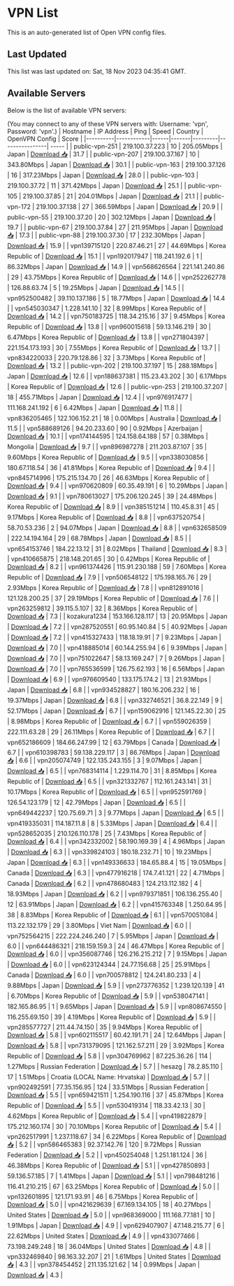 # VPN List

This is an auto-generated list of Open VPN config files.

## Last Updated

This list was last updated on: Sat, 18 Nov 2023 04:35:41 GMT.

## Available Servers

Below is the list of available VPN servers:

(You may connect to any of these VPN servers with: Username: 'vpn', Password: 'vpn'.)
| Hostname | IP Address | Ping | Speed | Country | OpenVPN Config | Score |
|----------|------------|------|-------|---------|----------------| ----- |
| public-vpn-251 | 219.100.37.223 | 10 | 205.05Mbps | Japan | [Download 📥](./configs/server_0_JP.ovpn) | 31.7 |
| public-vpn-207 | 219.100.37.167 | 10 | 343.80Mbps | Japan | [Download 📥](./configs/server_1_JP.ovpn) | 30.1 |
| public-vpn-163 | 219.100.37.126 | 16 | 317.23Mbps | Japan | [Download 📥](./configs/server_2_JP.ovpn) | 28.0 |
| public-vpn-103 | 219.100.37.72 | 11 | 371.42Mbps | Japan | [Download 📥](./configs/server_3_JP.ovpn) | 25.1 |
| public-vpn-105 | 219.100.37.85 | 21 | 204.01Mbps | Japan | [Download 📥](./configs/server_4_JP.ovpn) | 21.1 |
| public-vpn-172 | 219.100.37.138 | 27 | 366.59Mbps | Japan | [Download 📥](./configs/server_5_JP.ovpn) | 20.9 |
| public-vpn-55 | 219.100.37.20 | 20 | 302.12Mbps | Japan | [Download 📥](./configs/server_6_JP.ovpn) | 19.7 |
| public-vpn-67 | 219.100.37.84 | 27 | 211.95Mbps | Japan | [Download 📥](./configs/server_7_JP.ovpn) | 17.3 |
| public-vpn-88 | 219.100.37.30 | 17 | 232.30Mbps | Japan | [Download 📥](./configs/server_8_JP.ovpn) | 15.9 |
| vpn139715120 | 220.87.46.21 | 27 | 44.69Mbps | Korea Republic of | [Download 📥](./configs/server_9_KR.ovpn) | 15.1 |
| vpn192017947 | 118.241.192.6 | 1 | 86.32Mbps | Japan | [Download 📥](./configs/server_10_JP.ovpn) | 14.9 |
| vpn568626564 | 221.141.240.86 | 29 | 43.75Mbps | Korea Republic of | [Download 📥](./configs/server_11_KR.ovpn) | 14.6 |
| vpn252262778 | 126.88.63.74 | 5 | 19.25Mbps | Japan | [Download 📥](./configs/server_12_JP.ovpn) | 14.5 |
| vpn952500482 | 39.110.137.186 | 5 | 18.77Mbps | Japan | [Download 📥](./configs/server_13_JP.ovpn) | 14.4 |
| vpn545030347 | 1.228.141.10 | 32 | 8.99Mbps | Korea Republic of | [Download 📥](./configs/server_14_KR.ovpn) | 14.2 |
| vpn750183725 | 118.34.215.16 | 37 | 9.45Mbps | Korea Republic of | [Download 📥](./configs/server_15_KR.ovpn) | 13.8 |
| vpn960015618 | 59.13.146.219 | 30 | 6.47Mbps | Korea Republic of | [Download 📥](./configs/server_16_KR.ovpn) | 13.8 |
| vpn271804397 | 221.154.173.193 | 30 | 7.55Mbps | Korea Republic of | [Download 📥](./configs/server_17_KR.ovpn) | 13.7 |
| vpn834220033 | 220.79.128.86 | 32 | 3.73Mbps | Korea Republic of | [Download 📥](./configs/server_18_KR.ovpn) | 13.2 |
| public-vpn-202 | 219.100.37.197 | 15 | 288.18Mbps | Japan | [Download 📥](./configs/server_19_JP.ovpn) | 12.6 |
| vpn188637381 | 115.23.43.202 | 30 | 6.17Mbps | Korea Republic of | [Download 📥](./configs/server_20_KR.ovpn) | 12.6 |
| public-vpn-253 | 219.100.37.207 | 18 | 455.71Mbps | Japan | [Download 📥](./configs/server_21_JP.ovpn) | 12.4 |
| vpn976917477 | 111.168.241.192 | 6 | 6.42Mbps | Japan | [Download 📥](./configs/server_22_JP.ovpn) | 11.8 |
| vpn836205465 | 122.106.152.21 | 18 | 0.00Mbps | Australia | [Download 📥](./configs/server_23_AU.ovpn) | 11.5 |
| vpn588689126 | 94.20.233.60 | 90 | 0.92Mbps | Azerbaijan | [Download 📥](./configs/server_24_AZ.ovpn) | 10.1 |
| vpn174144595 | 124.158.64.188 | 57 | 0.38Mbps | Mongolia | [Download 📥](./configs/server_25_MN.ovpn) | 9.7 |
| vpn896987278 | 211.203.87.107 | 35 | 9.60Mbps | Korea Republic of | [Download 📥](./configs/server_26_KR.ovpn) | 9.5 |
| vpn338030856 | 180.67.118.54 | 36 | 41.81Mbps | Korea Republic of | [Download 📥](./configs/server_27_KR.ovpn) | 9.4 |
| vpn845714996 | 175.215.134.70 | 26 | 46.63Mbps | Korea Republic of | [Download 📥](./configs/server_28_KR.ovpn) | 9.4 |
| vpn970620809 | 60.35.49.191 | 6 | 10.29Mbps | Japan | [Download 📥](./configs/server_29_JP.ovpn) | 9.1 |
| vpn780613027 | 175.206.120.245 | 39 | 24.48Mbps | Korea Republic of | [Download 📥](./configs/server_30_KR.ovpn) | 8.9 |
| vpn385151214 | 110.45.8.31 | 45 | 9.17Mbps | Korea Republic of | [Download 📥](./configs/server_31_KR.ovpn) | 8.8 |
| vpn637520754 | 58.70.53.236 | 2 | 94.07Mbps | Japan | [Download 📥](./configs/server_32_JP.ovpn) | 8.8 |
| vpn632658509 | 222.14.194.164 | 29 | 68.78Mbps | Japan | [Download 📥](./configs/server_33_JP.ovpn) | 8.5 |
| vpn654153746 | 184.22.13.12 | 31 | 8.02Mbps | Thailand | [Download 📥](./configs/server_34_TH.ovpn) | 8.3 |
| vpn410665875 | 218.148.201.65 | 30 | 0.42Mbps | Korea Republic of | [Download 📥](./configs/server_35_KR.ovpn) | 8.2 |
| vpn961374426 | 115.91.230.188 | 59 | 7.60Mbps | Korea Republic of | [Download 📥](./configs/server_36_KR.ovpn) | 7.9 |
| vpn506548122 | 175.198.165.76 | 29 | 2.93Mbps | Korea Republic of | [Download 📥](./configs/server_37_KR.ovpn) | 7.8 |
| vpn812891016 | 121.128.200.25 | 37 | 29.19Mbps | Korea Republic of | [Download 📥](./configs/server_38_KR.ovpn) | 7.6 |
| vpn263259812 | 39.115.5.107 | 32 | 8.36Mbps | Korea Republic of | [Download 📥](./configs/server_39_KR.ovpn) | 7.3 |
| kozakura1234 | 153.166.128.117 | 13 | 20.95Mbps | Japan | [Download 📥](./configs/server_40_JP.ovpn) | 7.2 |
| vpn287520551 | 60.95.140.84 | 5 | 40.92Mbps | Japan | [Download 📥](./configs/server_41_JP.ovpn) | 7.2 |
| vpn415327433 | 118.18.19.91 | 7 | 9.23Mbps | Japan | [Download 📥](./configs/server_42_JP.ovpn) | 7.0 |
| vpn418885014 | 60.144.255.94 | 6 | 9.39Mbps | Japan | [Download 📥](./configs/server_43_JP.ovpn) | 7.0 |
| vpn751022647 | 58.13.169.247 | 7 | 9.26Mbps | Japan | [Download 📥](./configs/server_44_JP.ovpn) | 7.0 |
| vpn765536599 | 126.75.62.193 | 16 | 6.56Mbps | Japan | [Download 📥](./configs/server_45_JP.ovpn) | 6.9 |
| vpn976609540 | 133.175.174.2 | 13 | 21.93Mbps | Japan | [Download 📥](./configs/server_46_JP.ovpn) | 6.8 |
| vpn934528827 | 180.16.206.232 | 16 | 19.37Mbps | Japan | [Download 📥](./configs/server_47_JP.ovpn) | 6.8 |
| vpn332746521 | 36.8.22.149 | 9 | 52.17Mbps | Japan | [Download 📥](./configs/server_48_JP.ovpn) | 6.7 |
| vpn159062916 | 121.145.22.30 | 25 | 8.98Mbps | Korea Republic of | [Download 📥](./configs/server_49_KR.ovpn) | 6.7 |
| vpn559026359 | 222.111.63.28 | 29 | 26.11Mbps | Korea Republic of | [Download 📥](./configs/server_50_KR.ovpn) | 6.7 |
| vpn652186609 | 184.66.247.99 | 12 | 63.79Mbps | Canada | [Download 📥](./configs/server_51_CA.ovpn) | 6.7 |
| vpn610398783 | 59.138.229.117 | 3 | 86.76Mbps | Japan | [Download 📥](./configs/server_52_JP.ovpn) | 6.6 |
| vpn205074749 | 122.135.243.155 | 3 | 9.07Mbps | Japan | [Download 📥](./configs/server_53_JP.ovpn) | 6.5 |
| vpn768314114 | 1.229.114.70 | 31 | 8.85Mbps | Korea Republic of | [Download 📥](./configs/server_54_KR.ovpn) | 6.5 |
| vpn321332767 | 112.161.243.141 | 31 | 10.17Mbps | Korea Republic of | [Download 📥](./configs/server_55_KR.ovpn) | 6.5 |
| vpn952591769 | 126.54.123.179 | 12 | 42.79Mbps | Japan | [Download 📥](./configs/server_56_JP.ovpn) | 6.5 |
| vpn649442237 | 120.75.69.71 | 3 | 9.77Mbps | Japan | [Download 📥](./configs/server_57_JP.ovpn) | 6.5 |
| vpn419335031 | 114.187.11.8 | 8 | 5.33Mbps | Japan | [Download 📥](./configs/server_58_JP.ovpn) | 6.4 |
| vpn528652035 | 210.126.110.178 | 25 | 7.43Mbps | Korea Republic of | [Download 📥](./configs/server_59_KR.ovpn) | 6.4 |
| vpn342332002 | 58.190.169.39 | 4 | 4.96Mbps | Japan | [Download 📥](./configs/server_60_JP.ovpn) | 6.3 |
| vpn339824103 | 180.18.232.71 | 10 | 19.23Mbps | Japan | [Download 📥](./configs/server_61_JP.ovpn) | 6.3 |
| vpn149336633 | 184.65.88.4 | 15 | 19.05Mbps | Canada | [Download 📥](./configs/server_62_CA.ovpn) | 6.3 |
| vpn477916218 | 174.7.41.121 | 22 | 4.71Mbps | Canada | [Download 📥](./configs/server_63_CA.ovpn) | 6.2 |
| vpn478680483 | 124.213.112.182 | 4 | 18.93Mbps | Japan | [Download 📥](./configs/server_64_JP.ovpn) | 6.2 |
| vpn979371851 | 106.136.255.40 | 12 | 63.91Mbps | Japan | [Download 📥](./configs/server_65_JP.ovpn) | 6.2 |
| vpn415763348 | 1.250.64.95 | 38 | 8.83Mbps | Korea Republic of | [Download 📥](./configs/server_66_KR.ovpn) | 6.1 |
| vpn570051084 | 113.22.132.179 | 29 | 3.80Mbps | Viet Nam | [Download 📥](./configs/server_67_VN.ovpn) | 6.0 |
| vpn752564215 | 222.224.246.240 | 7 | 5.95Mbps | Japan | [Download 📥](./configs/server_68_JP.ovpn) | 6.0 |
| vpn644486321 | 218.159.159.3 | 24 | 46.47Mbps | Korea Republic of | [Download 📥](./configs/server_69_KR.ovpn) | 6.0 |
| vpn356087746 | 126.216.215.212 | 7 | 9.15Mbps | Japan | [Download 📥](./configs/server_70_JP.ovpn) | 6.0 |
| vpn623124344 | 24.77.156.68 | 25 | 25.91Mbps | Canada | [Download 📥](./configs/server_71_CA.ovpn) | 6.0 |
| vpn700578812 | 124.241.80.233 | 4 | 9.88Mbps | Japan | [Download 📥](./configs/server_72_JP.ovpn) | 5.9 |
| vpn273776352 | 1.239.120.139 | 41 | 6.70Mbps | Korea Republic of | [Download 📥](./configs/server_73_KR.ovpn) | 5.9 |
| vpn538047141 | 182.165.86.95 | 1 | 9.65Mbps | Japan | [Download 📥](./configs/server_74_JP.ovpn) | 5.9 |
| vpn808674550 | 116.255.69.150 | 39 | 4.19Mbps | Korea Republic of | [Download 📥](./configs/server_75_KR.ovpn) | 5.9 |
| vpn285577727 | 211.44.74.150 | 35 | 9.94Mbps | Korea Republic of | [Download 📥](./configs/server_76_KR.ovpn) | 5.8 |
| vpn602115517 | 60.42.191.71 | 24 | 12.64Mbps | Japan | [Download 📥](./configs/server_77_JP.ovpn) | 5.8 |
| vpn731379095 | 121.162.57.211 | 29 | 3.92Mbps | Korea Republic of | [Download 📥](./configs/server_78_KR.ovpn) | 5.8 |
| vpn304769962 | 87.225.36.26 | 114 | 1.27Mbps | Russian Federation | [Download 📥](./configs/server_79_RU.ovpn) | 5.7 |
| hesazg | 78.2.85.110 | 17 | 1.51Mbps | Croatia (LOCAL Name: Hrvatska) | [Download 📥](./configs/server_80_HR.ovpn) | 5.7 |
| vpn902492591 | 77.35.156.95 | 124 | 33.51Mbps | Russian Federation | [Download 📥](./configs/server_81_RU.ovpn) | 5.5 |
| vpn659421511 | 1.254.190.116 | 37 | 45.87Mbps | Korea Republic of | [Download 📥](./configs/server_82_KR.ovpn) | 5.5 |
| vpn530419314 | 118.33.42.13 | 30 | 4.62Mbps | Korea Republic of | [Download 📥](./configs/server_83_KR.ovpn) | 5.4 |
| vpn419822879 | 175.212.160.174 | 30 | 70.10Mbps | Korea Republic of | [Download 📥](./configs/server_84_KR.ovpn) | 5.4 |
| vpn262517991 | 1.237.118.67 | 34 | 6.22Mbps | Korea Republic of | [Download 📥](./configs/server_85_KR.ovpn) | 5.2 |
| vpn586465383 | 92.37.142.76 | 120 | 9.72Mbps | Russian Federation | [Download 📥](./configs/server_86_RU.ovpn) | 5.2 |
| vpn450254048 | 1.251.181.124 | 36 | 46.38Mbps | Korea Republic of | [Download 📥](./configs/server_87_KR.ovpn) | 5.1 |
| vpn427850893 | 59.136.57.185 | 7 | 1.41Mbps | Japan | [Download 📥](./configs/server_88_JP.ovpn) | 5.1 |
| vpn798481216 | 116.41.210.215 | 67 | 63.25Mbps | Korea Republic of | [Download 📥](./configs/server_89_KR.ovpn) | 5.0 |
| vpn132601895 | 121.171.93.91 | 46 | 6.75Mbps | Korea Republic of | [Download 📥](./configs/server_90_KR.ovpn) | 5.0 |
| vpn421629639 | 67.169.134.105 | 18 | 40.27Mbps | United States | [Download 📥](./configs/server_91_US.ovpn) | 5.0 |
| vpn968369000 | 111.168.77.181 | 10 | 1.91Mbps | Japan | [Download 📥](./configs/server_92_JP.ovpn) | 4.9 |
| vpn629407907 | 47.148.215.77 | 6 | 22.62Mbps | United States | [Download 📥](./configs/server_93_US.ovpn) | 4.9 |
| vpn433077466 | 73.198.249.248 | 18 | 36.04Mbps | United States | [Download 📥](./configs/server_94_US.ovpn) | 4.8 |
| vpn332469840 | 98.163.32.207 | 21 | 1.61Mbps | United States | [Download 📥](./configs/server_95_US.ovpn) | 4.3 |
| vpn378454452 | 211.135.121.62 | 14 | 0.99Mbps | Japan | [Download 📥](./configs/server_96_JP.ovpn) | 4.3 |
